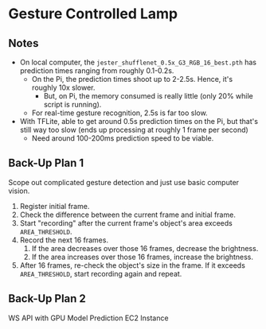 # Gesture Controlled Lamp

## Notes

- On local computer, the `jester_shufflenet_0.5x_G3_RGB_16_best.pth` has prediction times ranging from roughly 0.1-0.2s.
  - On the Pi, the prediction times shoot up to 2-2.5s. Hence, it's roughly 10x slower.
    - But, on Pi, the memory consumed is really little (only 20% while script is running).
  - For real-time gesture recognition, 2.5s is far too slow.
- With TFLite, able to get around 0.5s prediction times on the Pi, but that's still way too slow (ends up processing at roughly 1 frame per second)
  - Need around 100-200ms prediction speed to be viable.

## Back-Up Plan 1

Scope out complicated gesture detection and just use basic computer vision.

1. Register initial frame.
2. Check the difference between the current frame and initial frame.
3. Start "recording" after the current frame's object's area exceeds `AREA_THRESHOLD`.
4. Record the next 16 frames.
   1. If the area decreases over those 16 frames, decrease the brightness.
   2. If the area increases over those 16 frames, increase the brightness.
5. After 16 frames, re-check the object's size in the frame. If it exceeds `AREA_THRESHOLD`, start recording again and repeat.

## Back-Up Plan 2

WS API with GPU Model Prediction EC2 Instance
